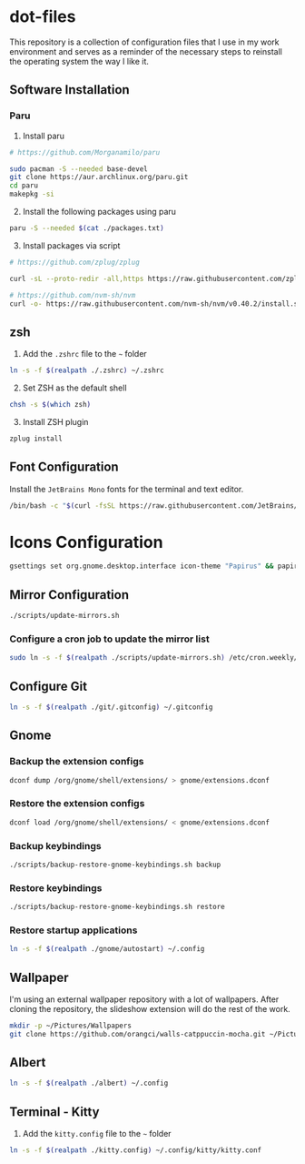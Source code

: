 # dot-files

This repository is a collection of configuration files that I use in my work environment and serves as a reminder of the necessary steps to reinstall the operating system the way I like it.

## Software Installation

### Paru

1. Install paru

```bash
# https://github.com/Morganamilo/paru

sudo pacman -S --needed base-devel
git clone https://aur.archlinux.org/paru.git
cd paru
makepkg -si
```

2. Install the following packages using paru

```bash
paru -S --needed $(cat ./packages.txt)
```

3. Install packages via script

```bash
# https://github.com/zplug/zplug

curl -sL --proto-redir -all,https https://raw.githubusercontent.com/zplug/installer/master/installer.zsh | zsh

# https://github.com/nvm-sh/nvm
curl -o- https://raw.githubusercontent.com/nvm-sh/nvm/v0.40.2/install.sh | zsh
```

## zsh

1. Add the `.zshrc` file to the `~` folder

```bash
ln -s -f $(realpath ./.zshrc) ~/.zshrc
```

2. Set ZSH as the default shell

```bash
chsh -s $(which zsh)
```

3. Install ZSH plugin

```bash
zplug install
```

## Font Configuration

Install the `JetBrains Mono` fonts for the terminal and text editor.

```bash
/bin/bash -c "$(curl -fsSL https://raw.githubusercontent.com/JetBrains/JetBrainsMono/master/install_manual.sh)"
```

# Icons Configuration

```bash
gsettings set org.gnome.desktop.interface icon-theme "Papirus" && papirus-folders -C nordic
```

## Mirror Configuration

```bash
./scripts/update-mirrors.sh
```

### Configure a cron job to update the mirror list

```bash
sudo ln -s -f $(realpath ./scripts/update-mirrors.sh) /etc/cron.weekly/update-mirrors | chmod +x /etc/cron.weekly/update-mirrors
```

## Configure Git

```bash
ln -s -f $(realpath ./git/.gitconfig) ~/.gitconfig
```

## Gnome

### Backup the extension configs

```bash
dconf dump /org/gnome/shell/extensions/ > gnome/extensions.dconf
```

### Restore the extension configs

```bash
dconf load /org/gnome/shell/extensions/ < gnome/extensions.dconf
```

### Backup keybindings

```bash
./scripts/backup-restore-gnome-keybindings.sh backup
```

### Restore keybindings

```bash
./scripts/backup-restore-gnome-keybindings.sh restore
```

### Restore startup applications

```bash
ln -s -f $(realpath ./gnome/autostart) ~/.config
```

## Wallpaper

I'm using an external wallpaper repository with a lot of wallpapers. After cloning the repository, the slideshow extension will do the rest of the work.

```bash
mkdir -p ~/Pictures/Wallpapers
git clone https://github.com/orangci/walls-catppuccin-mocha.git ~/Pictures/Wallpapers
```

## Albert

```bash
ln -s -f $(realpath ./albert) ~/.config
```

## Terminal - Kitty

1. Add the `kitty.config` file to the `~` folder

```bash
ln -s -f $(realpath ./kitty.config) ~/.config/kitty/kitty.conf
```
